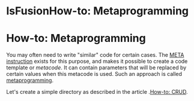 # lsFusionHow-to: Metaprogramming

# How-to: Metaprogramming

You may often need to write "similar" code for certain cases. The [META instruction](lsFusionMETA_instruction.md) exists for this purpose, and makes it possible to create a code template or *metacode*. It can contain parameters that will be replaced by certain values when this metacode is used. Such an approach is called [metaprogramming](lsFusionMetaprogramming.md).

Let's create a simple directory as described in the article .[How-to: CRUD](lsFusionHow-to_CRUD.md).


